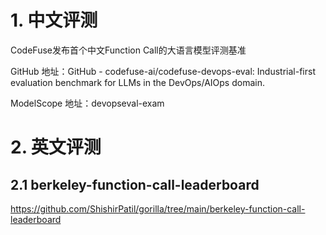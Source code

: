 # 1. 中文评测

CodeFuse发布首个中文Function Call的大语言模型评测基准

GitHub 地址：GitHub - codefuse-ai/codefuse-devops-eval: Industrial-first evaluation benchmark for LLMs in the DevOps/AIOps domain.

ModelScope 地址：devopseval-exam

# 2. 英文评测
## 2.1 berkeley-function-call-leaderboard

https://github.com/ShishirPatil/gorilla/tree/main/berkeley-function-call-leaderboard

